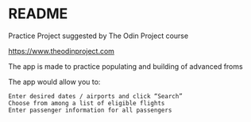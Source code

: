 # README
Practice Project suggested by The Odin Project course

https://www.theodinproject.com

The app is made to practice populating and building of advanced froms

The app would allow you to:


    Enter desired dates / airports and click “Search”
    Choose from among a list of eligible flights
    Enter passenger information for all passengers

